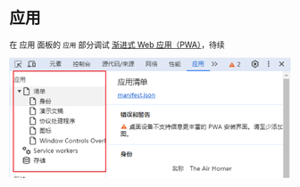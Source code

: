 # 应用

在 应用 面板的 `应用` 部分调试 [渐进式 Web 应用（PWA）](https://developer.mozilla.org/zh-CN/docs/Web/Progressive_web_apps)，待续

![img](/img/223.jpg)
